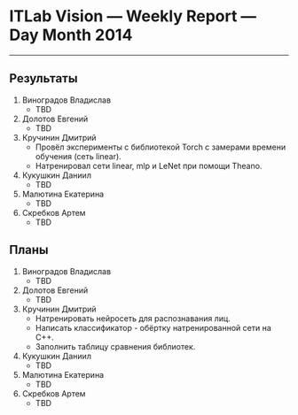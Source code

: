# ITLab Vision — Weekly Report — Day Month 2014

----------------

## Результаты

  1. Виноградов Владислав
     - TBD
  1. Долотов Евгений
     - TBD
  1. Кручинин Дмитрий
     - Провёл эксперименты с библиотекой Torch с замерами времени обучения (сеть linear).
     - Натренировал сети linear, mlp и LeNet при помощи Theano.
  1. Кукушкин Даниил
     - TBD
  1. Малютина Екатерина
     - TBD
  1. Скребков Артем
     - TBD

## Планы

  1. Виноградов Владислав
     - TBD
  1. Долотов Евгений
     - TBD
  1. Кручинин Дмитрий
     - Натренировать нейросеть для распознавания лиц.
     - Написать классификатор - обёртку натренированной сети на C++.
     - Заполнить таблицу сравнения библиотек.
  1. Кукушкин Даниил
     - TBD
  1. Малютина Екатерина
     - TBD
  1. Скребков Артем
     - TBD
